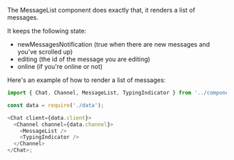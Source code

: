 The MessageList component does exactly that, it renders a list of messages.

It keeps the following state:

- newMessagesNotification (true when there are new messages and you've scrolled up)
- editing (the id of the message you are editing)
- online (if you're online or not)

Here's an example of how to render a list of messages:

```js
import { Chat, Channel, MessageList, TypingIndicator } from '../components';

const data = require('./data');

<Chat client={data.client}>
  <Channel channel={data.channel}>
    <MessageList />
    <TypingIndicator />
  </Channel>
</Chat>;
```
